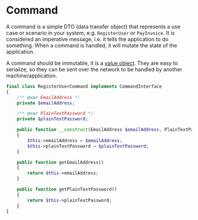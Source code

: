 # Command

A command is a simple DTO (data transfer object) that represents a use case or scenario in your system, e.g. 
`RegisterUser` or `PayInvoice`. It is considered an imperative message, i.e. it tells the application to do something.
When a command is handled, it will mutate the state of the application.

A command should be immutable, it is a [value object](value-object.md). They are easy to serialize, so they can be sent
over the network to be handled by another machine/application.


```php
final class RegisterUserCommand implements CommandInterface
{
    /** @var EmailAddress */
    private $emailAddress;

    /** @var PlainTextPassword */
    private $plainTextPassword;

    public function __construct(EmailAddress $emailAddress, PlainTextPassword $plainTextPassword)
    {
        $this->emailAddress = $emailAddress;
        $this->plainTextPassword = $plainTextPassword;
    }

    public function getEmailAddress()
    {
        return $this->emailAddress;
    }

    public function getPlainTextPassword()
    {
        return $this->plainTextPassword;
    }
}
```

